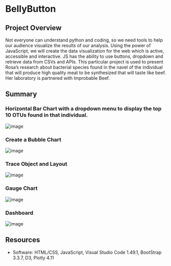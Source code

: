 # BellyButton
## Project Overview
Not everyone can understand python and coding, so we need tools to help our audience visualize the results of our analysis. Using the power of JavaScript, we will create the data visualization for the web which is active, accessible and interactive. JS has the ability to use buttons, dropdown and retrieve data from CSVs and APIs. 
This particular project is used to present Rosa’s research about bacterial species found in the navel of the individual that will produce high quality meat to be synthesized that will taste like beef. Her laboratory is partnered with Improbable Beef.  
## Summary 
### Horizontal Bar Chart with a dropdown menu to display the top 10 OTUs found in that individual.
![image](https://user-images.githubusercontent.com/93121665/161502446-c08f55d3-2302-4f1e-9264-8dc415d58c73.png)

### Create a Bubble Chart 
![image](https://user-images.githubusercontent.com/93121665/161502630-58e3839d-5883-43af-840e-43c3ace5294d.png)

### Trace Object and Layout

![image](https://user-images.githubusercontent.com/93121665/161502887-58b7c92a-3165-4686-b099-24902823b512.png)

### Gauge Chart

![image](https://user-images.githubusercontent.com/93121665/161503158-2a445547-1ff4-4d62-b155-ba0494ad76b6.png)

### Dashboard
![image](https://user-images.githubusercontent.com/93121665/161503493-f60cf9b0-383b-47eb-8978-417b48537f3e.png)

## Resources
* Software: HTML/CSS, JavaScript, Visual Studio Code 1.49.1, BootStrap 3.3.7, D3, Plotly 4.11
